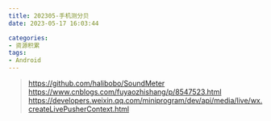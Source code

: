 ```yaml
---
title: 202305-手机测分贝
date: 2023-05-17 16:03:44

categories:
- 资源积累
tags: 
- Android
---
```


> https://github.com/halibobo/SoundMeter
> https://www.cnblogs.com/fuyaozhishang/p/8547523.html
> https://developers.weixin.qq.com/miniprogram/dev/api/media/live/wx.createLivePusherContext.html
